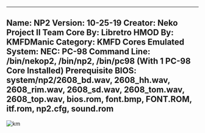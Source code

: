 -----------------------
Name: NP2
Version: 10-25-19
Creator: Neko Project II Team
Core By: Libretro
HMOD By: KMFDManic
Category: KMFD Cores
Emulated System: NEC: PC-98
Command Line: /bin/nekop2, /bin/np2, /bin/pc98 (With 1 PC-98 Core Installed)
Prerequisite BIOS: system/np2/2608_bd.wav, 2608_hh.wav, 2608_rim.wav, 2608_sd.wav, 2608_tom.wav, 2608_top.wav, bios.rom, font.bmp, FONT.ROM, itf.rom, np2.cfg, sound.rom
-----------------------
![km](https://i.imgur.com/CkNEqvS.png)
